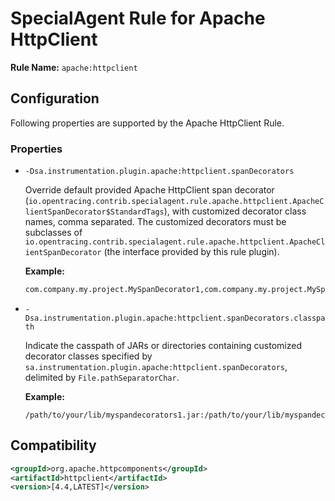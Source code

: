 # SpecialAgent Rule for Apache HttpClient

**Rule Name:** `apache:httpclient`

## Configuration

Following properties are supported by the Apache HttpClient Rule.

### Properties

* `-Dsa.instrumentation.plugin.apache:httpclient.spanDecorators`

  Override default provided Apache HttpClient span decorator (`io.opentracing.contrib.specialagent.rule.apache.httpclient.ApacheClientSpanDecorator$StandardTags`), with customized decorator class names, comma separated. The customized decorators must be subclasses of `io.opentracing.contrib.specialagent.rule.apache.httpclient.ApacheClientSpanDecorator` (the interface provided by this rule plugin).

  **Example:**

  ```bash
  com.company.my.project.MySpanDecorator1,com.company.my.project.MySpanDecorator2,io.opentracing.contrib.specialagent.rule.apache.httpclient.ApacheClientSpanDecorator$StandardTags
  ```

* `-Dsa.instrumentation.plugin.apache:httpclient.spanDecorators.classpath`

  Indicate the casspath of JARs or directories containing customized decorator classes specified by `sa.instrumentation.plugin.apache:httpclient.spanDecorators`, delimited by `File.pathSeparatorChar`.

  **Example:**

  ```
  /path/to/your/lib/myspandecorators1.jar:/path/to/your/lib/myspandecorators1.jar
  ```

## Compatibility

```xml
<groupId>org.apache.httpcomponents</groupId>
<artifactId>httpclient</artifactId>
<version>[4.4,LATEST]</version>
```